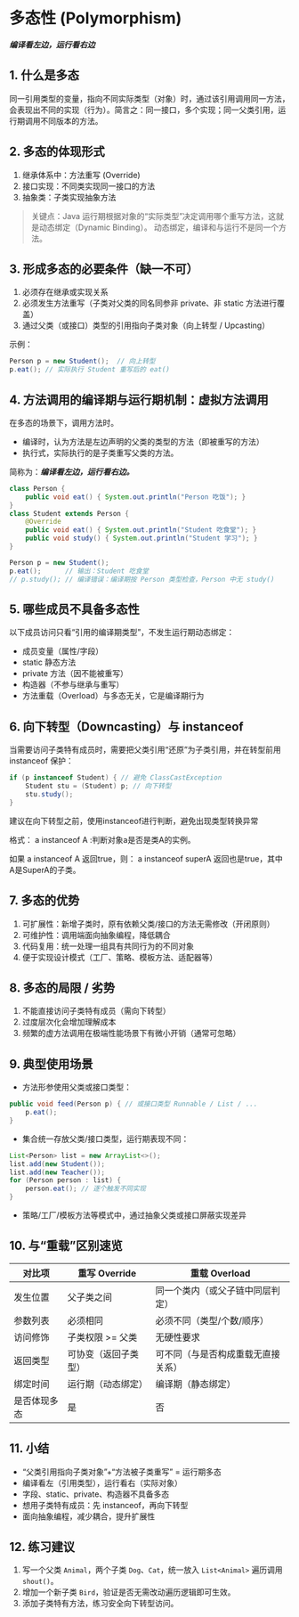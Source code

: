 # 多态性 (Polymorphism)

**_编译看左边，运行看右边_**

## 1. 什么是多态
同一引用类型的变量，指向不同实际类型（对象）时，通过该引用调用同一方法，会表现出不同的实现（行为）。简言之：同一接口，多个实现；同一父类引用，运行期调用不同版本的方法。

## 2. 多态的体现形式
1. 继承体系中：方法重写 (Override)
2. 接口实现：不同类实现同一接口的方法
3. 抽象类：子类实现抽象方法

> 关键点：Java 运行期根据对象的“实际类型”决定调用哪个重写方法，这就是动态绑定（Dynamic Binding）。
> 动态绑定，编译和与运行不是同一个方法。

## 3. 形成多态的必要条件（缺一不可）
1. 必须存在继承或实现关系
2. 必须发生方法重写（子类对父类的同名同参非 private、非 static 方法进行覆盖）
3. 通过父类（或接口）类型的引用指向子类对象（向上转型 / Upcasting）

示例：
```java
Person p = new Student();  // 向上转型
p.eat(); // 实际执行 Student 重写后的 eat()
```

## 4. 方法调用的编译期与运行期机制：虚拟方法调用
在多态的场景下，调用方法时。

- 编译时，认为方法是左边声明的父类的类型的方法（即被重写的方法）
- 执行式，实际执行的是子类重写父类的方法。

简称为：**_编译看左边，运行看右边。_**

```java
class Person {
    public void eat() { System.out.println("Person 吃饭"); }
}
class Student extends Person {
    @Override
    public void eat() { System.out.println("Student 吃食堂"); }
    public void study() { System.out.println("Student 学习"); }
}

Person p = new Student();
p.eat();      // 输出：Student 吃食堂
// p.study(); // 编译错误：编译期按 Person 类型检查，Person 中无 study()
```

## 5. 哪些成员不具备多态性
以下成员访问只看“引用的编译期类型”，不发生运行期动态绑定：

- 成员变量（属性/字段）
- static 静态方法
- private 方法（因不能被重写）
- 构造器（不参与继承与重写）
- 方法重载（Overload）与多态无关，它是编译期行为

## 6. 向下转型（Downcasting）与 instanceof
当需要访问子类特有成员时，需要把父类引用“还原”为子类引用，并在转型前用 instanceof 保护：
```java
if (p instanceof Student) { // 避免 ClassCastException
    Student stu = (Student) p; // 向下转型
    stu.study();
}
```
建议在向下转型之前，使用instanceof进行判断，避免出现类型转换异常

格式： a instanceof A :判断对象a是否是类A的实例。

如果  a instanceof A 返回true，则：
          a instanceof superA  返回也是true，其中 A是SuperA的子类。

## 7. 多态的优势
1. 可扩展性：新增子类时，原有依赖父类/接口的方法无需修改（开闭原则）
2. 可维护性：调用端面向抽象编程，降低耦合
3. 代码复用：统一处理一组具有共同行为的不同对象
4. 便于实现设计模式（工厂、策略、模板方法、适配器等）

## 8. 多态的局限 / 劣势
1. 不能直接访问子类特有成员（需向下转型）
2. 过度层次化会增加理解成本
3. 频繁的虚方法调用在极端性能场景下有微小开销（通常可忽略）

## 9. 典型使用场景
- 方法形参使用父类或接口类型：
```java
public void feed(Person p) { // 或接口类型 Runnable / List / ...
    p.eat();
}
```
- 集合统一存放父类/接口类型，运行期表现不同：
```java
List<Person> list = new ArrayList<>();
list.add(new Student());
list.add(new Teacher());
for (Person person : list) {
    person.eat(); // 逐个触发不同实现
}
```
- 策略/工厂/模板方法等模式中，通过抽象父类或接口屏蔽实现差异

## 10. 与“重载”区别速览
| 对比项 | 重写 Override | 重载 Overload |
|--------|---------------|---------------|
| 发生位置 | 父子类之间 | 同一个类内（或父子链中同层判定） |
| 参数列表 | 必须相同 | 必须不同（类型/个数/顺序） |
| 访问修饰 | 子类权限 >= 父类 | 无硬性要求 |
| 返回类型 | 可协变（返回子类型） | 可不同（与是否构成重载无直接关系） |
| 绑定时间 | 运行期（动态绑定） | 编译期（静态绑定） |
| 是否体现多态 | 是 | 否 |

## 11. 小结
- “父类引用指向子类对象”+“方法被子类重写” = 运行期多态
- 编译看左（引用类型），运行看右（实际对象）
- 字段、static、private、构造器不具备多态
- 想用子类特有成员：先 instanceof，再向下转型
- 面向抽象编程，减少耦合，提升扩展性

## 12. 练习建议
1. 写一个父类 `Animal`，两个子类 `Dog`、`Cat`，统一放入 `List<Animal>` 遍历调用 `shout()`。
2. 增加一个新子类 `Bird`，验证是否无需改动遍历逻辑即可生效。
3. 添加子类特有方法，练习安全向下转型访问。
